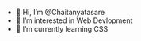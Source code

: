 - 👋 Hi, I’m @Chaitanyatasare
- 👀 I’m interested in Web Devlopment
- 🌱 I’m currently learning CSS


<!---
Chaitanyatasare/Chaitanyatasare is a ✨ special ✨ repository because its `README.md` (this file) appears on your GitHub profile.
You can click the Preview link to take a look at your changes.
--->
